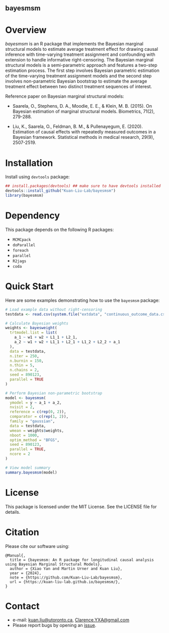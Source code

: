 
<!-- README.md is generated from README.Rmd. Please edit this file -->

## bayesmsm

<!-- badges: start -->
<!-- badges: end -->

# Overview

*bayesmsm* is an R package that implements the Bayesian marginal
structural models to estimate average treatment effect for drawing
causal inference with time-varying treatment assignment and confounding
with extension to handle informative right-censoring. The Bayesian
marginal structural models is a semi-parametric approach and features a
two-step estimation process. The first step involves Bayesian parametric
estimation of the time-varying treatment assignment models and the
second step involves non-parametric Bayesian bootstrap to estimate the
average treatment effect between two distinct treatment sequences of
interest.

Reference paper on Bayesian marginal structural models:

- Saarela, O., Stephens, D. A., Moodie, E. E., & Klein, M. B. (2015). On
  Bayesian estimation of marginal structural models. Biometrics, 71(2),
  279-288.

- Liu, K., Saarela, O., Feldman, B. M., & Pullenayegum, E. (2020).
  Estimation of causal effects with repeatedly measured outcomes in a
  Bayesian framework. Statistical methods in medical research, 29(9),
  2507-2519.

# Installation

Install using `devtools` package:

``` r
## install.packages(devtools) ## make sure to have devtools installed 
devtools::install_github("Kuan-Liu-Lab/bayesmsm")
library(bayesmsm)
```

# Dependency

This package depends on the following R packages:

- `MCMCpack`
- `doParallel`
- `foreach`
- `parallel`
- `R2jags`
- `coda`

# Quick Start

Here are some examples demonstrating how to use the `bayesmsm` package:

``` r
# Load example data without right-censoring
testdata <- read.csv(system.file("extdata", "continuous_outcome_data.csv", package = "bayesmsm"))

# Calculate Bayesian weights
weights <- bayesweight(
  trtmodel.list = list(
    a_1 ~ w1 + w2 + L1_1 + L2_1,
    a_2 ~ w1 + w2 + L1_1 + L2_1 + L1_2 + L2_2 + a_1
  ),
  data = testdata,
  n.iter = 250,
  n.burnin = 150,
  n.thin = 5,
  n.chains = 2,
  seed = 890123,
  parallel = TRUE
)

# Perform Bayesian non-parametric bootstrap
model <- bayesmsm(
  ymodel = y ~ a_1 + a_2,
  nvisit = 2,
  reference = c(rep(0, 2)),
  comparator = c(rep(1, 2)),
  family = "gaussian",
  data = testdata,
  wmean = weights$weights,
  nboot = 1000,
  optim_method = "BFGS",
  seed = 890123,
  parallel = TRUE,
  ncore = 2
)

# View model summary
summary.bayesmsm(model)
```

# License

This package is licensed under the MIT License. See the LICENSE file for
details.

# Citation

Please cite our software using:

    @Manual{,
      title = {bayesmsm: An R package for longitudinal causal analysis using Bayesian Marginal Structural Models},
      author = {Xiao Yan and Martin Urner and Kuan Liu},
      year = {2024},
      note = {https://github.com/Kuan-Liu-Lab/bayesmsm},
      url = {https://kuan-liu-lab.github.io/bayesmsm/},
    }

# Contact

- e-mail: <kuan.liu@utoronto.ca>, <Clarence.YXA@gmail.com>
- Please report bugs by opening an
  [issue](https://github.com/Kuan-Liu-Lab/bayesmsm/issues/new).
